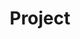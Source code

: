 ---
title: "Project"
layout: projects
permalink: /projects/
author_profile: true
sidebar_main: true
---